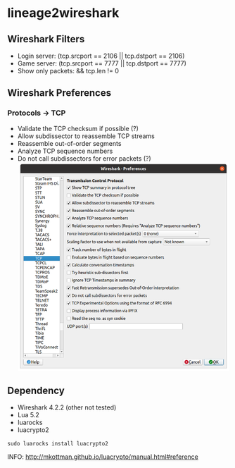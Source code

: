 # lineage2wireshark

## Wireshark Filters
* Login server: (tcp.srcport == 2106 || tcp.dstport == 2106)
* Game server: (tcp.srcport == 7777 || tcp.dstport == 7777)
* Show only packets: && tcp.len != 0

## Wireshark Preferences
### Protocols -> TCP
* Validate the TCP checksum if possible (?)
* Allow subdissector to reassemble TCP streams
* Reassemble out-of-order segments
* Analyze TCP sequence numbers
* Do not call subdissectors for error packets (?)
![Preferences](doc/wireshark_pref.png)

## Dependency
* Wireshark 4.2.2 (other not tested)
* Lua 5.2
* luarocks
* luacrypto2

```shell
sudo luarocks install luacrypto2
```

INFO: http://mkottman.github.io/luacrypto/manual.html#reference